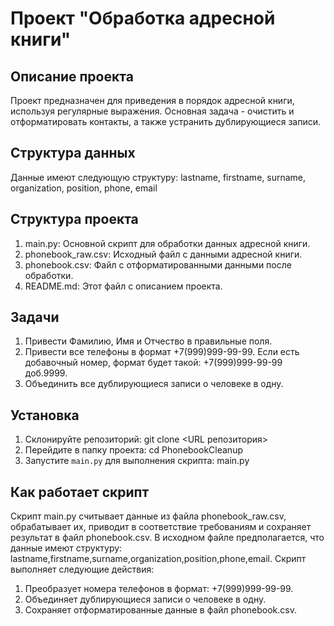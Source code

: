 # Проект "Обработка адресной книги"

## Описание проекта

Проект предназначен для приведения в порядок адресной книги, используя регулярные выражения. Основная задача - очистить и отформатировать контакты, а также устранить дублирующиеся записи.

## Структура данных

Данные имеют следующую структуру: lastname, firstname, surname, organization, position, phone, email

## Структура проекта

1. main.py: Основной скрипт для обработки данных адресной книги.
2. phonebook_raw.csv: Исходный файл с данными адресной книги.
3. phonebook.csv: Файл с отформатированными данными после обработки.
4. README.md: Этот файл с описанием проекта.

## Задачи

1. Привести Фамилию, Имя и Отчество в правильные поля.
2. Привести все телефоны в формат +7(999)999-99-99. Если есть добавочный номер, формат будет такой: +7(999)999-99-99 доб.9999.
3. Объединить все дублирующиеся записи о человеке в одну.

## Установка

1. Склонируйте репозиторий: git clone <URL репозитория>
2. Перейдите в папку проекта: cd PhonebookCleanup
3. Запустите `main.py` для выполнения скрипта: main.py

## Как работает скрипт

Скрипт main.py считывает данные из файла phonebook_raw.csv, обрабатывает их, приводит в соответствие требованиям и сохраняет результат в файл phonebook.csv. В исходном файле предполагается, что данные имеют структуру: lastname,firstname,surname,organization,position,phone,email. Скрипт выполняет следующие действия:

1. Преобразует номера телефонов в формат: +7(999)999-99-99.
2. Объединяет дублирующиеся записи о человеке в одну.
3. Сохраняет отформатированные данные в файл phonebook.csv.





